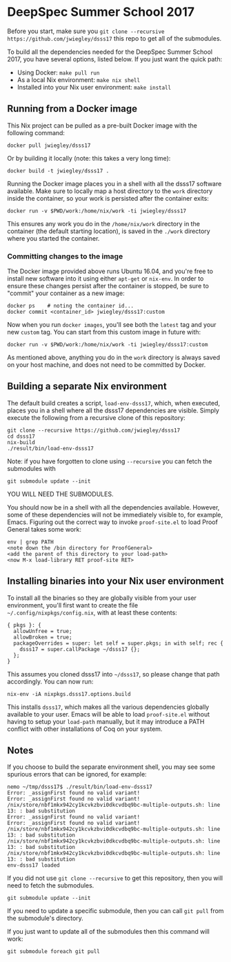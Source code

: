# DeepSpec Summer School 2017

Before you start, make sure you `git clone --recursive
https://github.com/jwiegley/dsss17` this repo to get all of the
submodules.

To build all the dependencies needed for the DeepSpec Summer School 2017, you
have several options, listed below.  If you just want the quick path:

- Using Docker: `make pull run`
- As a local Nix environment: `make nix shell`
- Installed into your Nix user environment: `make install`

## Running from a Docker image

This Nix project can be pulled as a pre-built Docker image with the following
command:

    docker pull jwiegley/dsss17

Or by building it locally (note: this takes a very long time):

    docker build -t jwiegley/dsss17 .

Running the Docker image places you in a shell with all the dsss17 software
available. Make sure to locally map a host directory to the `work` directory
inside the container, so your work is persisted after the container exits:

    docker run -v $PWD/work:/home/nix/work -ti jwiegley/dsss17

This ensures any work you do in the `/home/nix/work` directory in the
container (the default starting location), is saved in the `./work` directory
where you started the container.

### Committing changes to the image

The Docker image provided above runs Ubuntu 16.04, and you're free to install
new software into it using either `apt-get` or `nix-env`. In order to ensure
these changes persist after the container is stopped, be sure to "commit" your
container as a new image:

    docker ps    # noting the container id...
    docker commit <container_id> jwiegley/dsss17:custom
    
Now when you run `docker images`, you'll see both the `latest` tag and your
new `custom` tag. You can start from this custom image in future with:

    docker run -v $PWD/work:/home/nix/work -ti jwiegley/dsss17:custom
    
As mentioned above, anything you do in the `work` directory is always saved on
your host machine, and does not need to be committed by Docker.

## Building a separate Nix environment

The default build creates a script, `load-env-dsss17`, which, when executed,
places you in a shell where all the dsss17 dependencies are visible. Simply
execute the following from a recursive clone of this repository:

    git clone --recursive https://github.com/jwiegley/dsss17
    cd dsss17
    nix-build
    ./result/bin/load-env-dsss17

Note: if you have forgotten to clone using `--recursive` you can fetch the submodules with

    git submodule update --init

YOU WILL NEED THE SUBMODULES.

You should now be in a shell with all the dependencies available. However,
some of these dependencies will not be immediately visible to, for example,
Emacs. Figuring out the correct way to invoke `proof-site.el` to load Proof
General takes some work:

    env | grep PATH
    <note down the /bin directory for ProofGeneral>
    <add the parent of this directory to your load-path>
    <now M-x load-library RET proof-site RET>

## Installing binaries into your Nix user environment

To install all the binaries so they are globally visible from your user
environment, you'll first want to create the file
`~/.config/nixpkgs/config.nix`, with at least these contents:

    { pkgs }: {
      allowUnfree = true;
      allowBroken = true;
      packageOverrides = super: let self = super.pkgs; in with self; rec {
        dsss17 = super.callPackage ~/dsss17 {};
      };
    }

This assumes you cloned dsss17 into `~/dsss17`, so please change that path
accordingly. You can now run:

    nix-env -iA nixpkgs.dsss17.options.build

This installs `dsss17`, which makes all the various dependencies globally
available to your user. Emacs will be able to load `proof-site.el` without
having to setup your `load-path` manually, but it may introduce a PATH
conflict with other installations of Coq on your system.

## Notes

If you choose to build the separate environment shell, you may see some
spurious errors that can be ignored, for example:

```
nemo ~/tmp/dsss17$ ./result/bin/load-env-dsss17
Error: _assignFirst found no valid variant!
Error: _assignFirst found no valid variant!
/nix/store/nbf1mkx942cy1kcvkzbvi0dkcvdbq9bc-multiple-outputs.sh: line 13: : bad substitution
Error: _assignFirst found no valid variant!
Error: _assignFirst found no valid variant!
/nix/store/nbf1mkx942cy1kcvkzbvi0dkcvdbq9bc-multiple-outputs.sh: line 13: : bad substitution
/nix/store/nbf1mkx942cy1kcvkzbvi0dkcvdbq9bc-multiple-outputs.sh: line 13: : bad substitution
/nix/store/nbf1mkx942cy1kcvkzbvi0dkcvdbq9bc-multiple-outputs.sh: line 13: : bad substitution
env-dsss17 loaded
```

If you did not use `git clone --recursive` to get this repository,
then you will need to fetch the submodules.

```
git submodule update --init
```

If you need to update a specific submodule, then you can call `git
pull` from the submodule's directory.

If you just want to update all of the submodules then this command
will work:

```
git submodule foreach git pull
```
